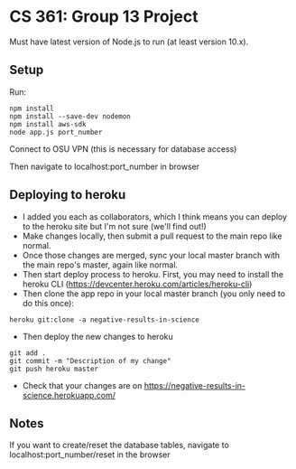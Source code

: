 # CS 361: Group 13 Project

Must have latest version of Node.js to run (at least version 10.x).

## Setup
Run:
```
npm install
npm install --save-dev nodemon
npm install aws-sdk
node app.js port_number
```
Connect to OSU VPN (this is necessary for database access)

Then navigate to localhost:port_number in browser

## Deploying to heroku
- I added you each as collaborators, which I think means you can deploy to the heroku site but I'm not sure (we'll find out!)
- Make changes locally, then submit a pull request to the main repo like normal.
- Once those changes are merged, sync your local master branch with the main repo's master, again like normal.
- Then start deploy process to heroku. First, you may need to install the heroku CLI (https://devcenter.heroku.com/articles/heroku-cli)
- Then clone the app repo in your local master branch (you only need to do this once):
```
heroku git:clone -a negative-results-in-science
```
- Then deploy the new changes to heroku
```
git add .
git commit -m "Description of my change"
git push heroku master
```
- Check that your changes are on https://negative-results-in-science.herokuapp.com/

## Notes
If you want to create/reset the database tables, navigate to localhost:port_number/reset in the browser
